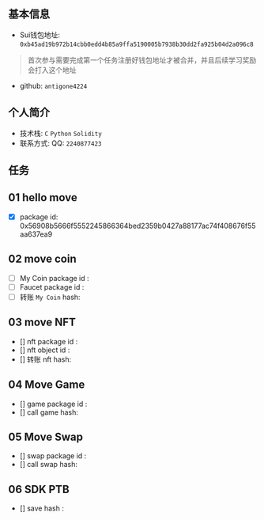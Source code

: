 ## 基本信息
- Sui钱包地址: `0xb45ad19b972b14cbb0edd4b85a9ffa5190005b7938b30dd2fa925b04d2a096c8`
> 首次参与需要完成第一个任务注册好钱包地址才被合并，并且后续学习奖励会打入这个地址
- github: `antigone4224`

## 个人简介
- 技术栈: `C` `Python` `Solidity`
- 联系方式: QQ: `2240877423` 

## 任务

##   01 hello move  
- [x] package id: 0x56908b5666f5552245866364bed2359b0427a88177ac74f408676f55aa637ea9

##   02 move coin
- [ ] My Coin package id : 
- [ ] Faucet package id : 
- [ ]  转账 `My Coin` hash:

##   03 move NFT
- [] nft package id :
- [] nft object id : 
- [] 转账 nft  hash:

##   04 Move Game
- [] game package id :
- [] call game hash:

##   05 Move Swap
- [] swap package id :
- [] call swap hash:

##   06 SDK PTB
- [] save hash :
